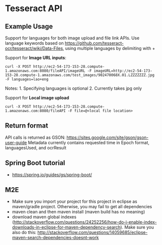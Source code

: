 # Tesseract API

## Example Usage
Support for languages for both image upload and file link APIs. Use language keywords based on https://github.com/tesseract-ocr/tesseract/wiki/Data-Files, using multiple languages by delimiting with +

Support for **Image URL inputs**:

`curl -X POST http://ec2-54-173-153-28.compute-1.amazonaws.com:8080/fileAPI/imageURL -F imageURL=http://ec2-54-173-153-28.compute-1.amazonaws.com/test_images/902470068X.01.LZZZZZZZ.jpg -F languages=lao+eng`

Notes: 1. Specifying languages is optional
       2. Currently takes jpg only


Support for **Local image upload**

`curl -X POST http://ec2-54-173-153-28.compute-1.amazonaws.com:8080/fileAPI -F file=@<local file location>`

## Return format
API calls is returned as GSON: https://sites.google.com/site/gson/gson-user-guide
Metadata currently contains requested time in Epoch format, languagesUsed, and ocrResult

## Spring Boot tutorial
- https://spring.io/guides/gs/spring-boot/


## M2E
- Make sure you import your project for this project in eclipse as maven/gradle project. Otherwise, you may fail to get all dependencies
- maven clean and then maven install (maven build has no meaning)
- download maven global indexes (http://stackoverflow.com/questions/24252256/how-do-i-enable-index-downloads-in-eclipse-for-maven-dependency-search). Make sure you also do this: http://stackoverflow.com/questions/14059685/eclipse-maven-search-dependencies-doesnt-work
